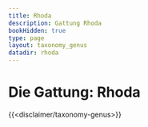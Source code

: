 ```yaml
---
title: Rhoda
description: Gattung Rhoda
bookHidden: true
type: page
layout: taxonomy_genus
datadir: rhoda
---
```


# Die Gattung: Rhoda
{{<disclaimer/taxonomy-genus>}}